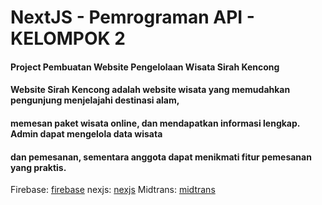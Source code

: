 # NextJS - Pemrograman API - KELOMPOK 2

#### Project Pembuatan Website Pengelolaan Wisata Sirah Kencong
#### Website Sirah Kencong adalah website wisata yang memudahkan pengunjung menjelajahi destinasi alam, 
#### memesan paket wisata online, dan mendapatkan informasi lengkap. Admin dapat mengelola data wisata 
#### dan pemesanan, sementara anggota dapat menikmati fitur pemesanan yang praktis.

Firebase: [firebase](https://console.firebase.google.com/u/0)
nexjs:    [nexjs](https://nexjs.org)
Midtrans: [midtrans](https://midtrans.com)


